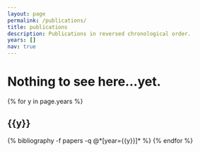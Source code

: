 ```yaml
---
layout: page
permalink: /publications/
title: publications
description: Publications in reversed chronological order.
years: []
nav: true
---
```


<h1>Nothing to see here...yet.</h1>

<div class="publications">

{% for y in page.years %}
  <h2 class="year">{{y}}</h2>
  {% bibliography -f papers -q @*[year={{y}}]* %}
{% endfor %}

</div>

